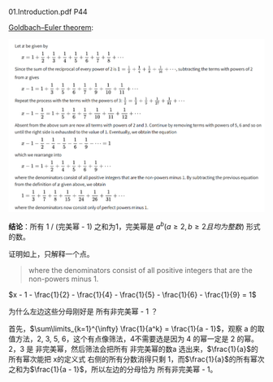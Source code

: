 01.Introduction.pdf P44

[Goldbach–Euler theorem](https://en.wikipedia.org/wiki/Goldbach%E2%80%93Euler_theorem):

![img](img/1.png)

**结论**：所有 1 / (完美幂 - 1) 之和为1，完美幂是 $a^b (a \ge 2, b \ge 2 且均为整数)$ 形式的数。

证明如上，只解释一个点。

> where the denominators consist of all positive integers that are the non-powers minus 1.

$x - 1 - \frac{1}{2} - \frac{1}{4} - \frac{1}{5} - \frac{1}{6} - \frac{1}{9} = 1$

为什么左边这些分母刚好是 所有非完美幂 - 1 ？

首先，$\sum\limits_{k=1}^{\infty} \frac{1}{a^k} = \frac{1}{a - 1}$，观察 a 的取值方法，2, 3, 5, 6，这个有点像筛法，4不需要选是因为 4 的幂一定是 2 的幂。2，3 是 非完美幂，然后筛法会把所有 非完美幂的数a 选出来，$\frac{1}{a}$的所有幂次能把 x的定义式 右侧的所有分数消得只剩 1，而$\frac{1}{a}$的所有幂次之和为$\frac{1}{a - 1}$，所以左边的分母恰为 所有非完美幂 - 1。